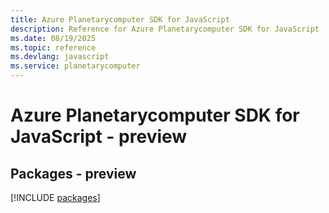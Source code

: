 ```yaml
---
title: Azure Planetarycomputer SDK for JavaScript
description: Reference for Azure Planetarycomputer SDK for JavaScript
ms.date: 08/19/2025
ms.topic: reference
ms.devlang: javascript
ms.service: planetarycomputer
---
```

# Azure Planetarycomputer SDK for JavaScript - preview
## Packages - preview
[!INCLUDE [packages](planetarycomputer-index.md)]